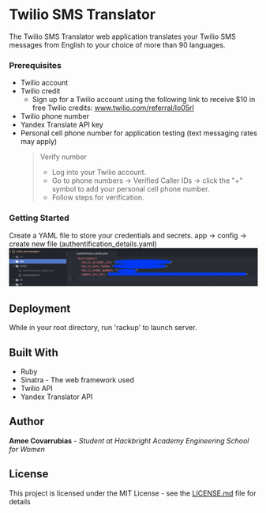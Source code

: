 # Twilio SMS Translator

The Twilio SMS Translator web application translates your Twilio SMS messages from English to your choice of more than 90 languages.


### Prerequisites
* Twilio account
* Twilio credit
    * Sign up for a Twilio account using the following link to receive $10 in free Twilio credits: www.twilio.com/referral/Io05rI
* Twilio phone number
* Yandex Translate API key
* Personal cell phone number for application testing (text messaging rates may apply)
    > Verify number
    > * Log into your Twilio account.
    > * Go to phone numbers -> Verified Caller IDs -> click the "+" symbol to add your personal cell phone number.
    > * Follow steps for verification.


### Getting Started

  Create a YAML file to store your credentials and secrets.
    app -> config -> create new file (authentification_details.yaml)
    ![Creating your secrets file](public/images/secrets.png)

## Deployment

While in your root directory, run 'rackup' to launch server.

## Built With

* Ruby
* Sinatra - The web framework used
* Twilio API
* Yandex Translator API


## Author

**Amee Covarrubias** - *Student at Hackbright Academy Engineering School for Women*

## License

This project is licensed under the MIT License - see the [LICENSE.md](LICENSE.md) file for details
